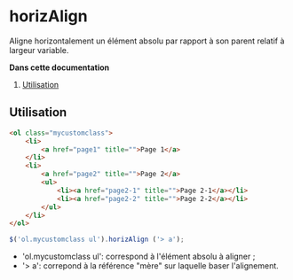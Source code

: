 horizAlign
==========

Aligne horizontalement un élément absolu par rapport à son parent relatif à largeur variable.

**Dans cette documentation**

1. [Utilisation](#utilisation)

## Utilisation

```html
<ol class="mycustomclass">
    <li>
        <a href="page1" title="">Page 1</a>
    </li>
    <li>
        <a href="page2" title="">Page 2</a>
        <ul>
            <li><a href="page2-1" title="">Page 2-1</a></li>
            <li><a href="page2-2" title="">Page 2-2</a></li>
        </ul>
    </li>
</ol>
```

```javascript
$('ol.mycustomclass ul').horizAlign ('> a');
```

* 'ol.mycustomclass ul': correspond à l'élément absolu à aligner ;
* '> a': correpond à la référence "mère" sur laquelle baser l'alignement.

